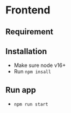 # Frontend

## Requirement

## Installation

- Make sure node v16+
- Run `npm insall`

## Run app
- `npm run start`

